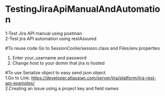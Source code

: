 # TestingJiraApiManualAndAutomation
1-Test Jira API manual using postman <br>
2-Test jira API automation using restAssured <br>

#To reuse code Go to SessionCoolie/session.class and Files/env.properties <br>
1. Enter your_username and password <br>
2. Change host to your domin that jira is hosted <br>

#To use Serialize object to easy send json object <br>
1.Go to Link: https://developer.atlassian.com/server/jira/platform/jira-rest-api-examples/ <br>
2.Creating an issue using a project key and field names <br>
